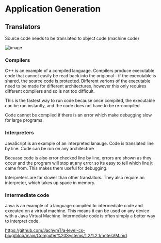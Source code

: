 # Application Generation

## Translators
Source code needs to be translated to object code (machine code)

![image](https://user-images.githubusercontent.com/72783315/201951276-340b3416-b2e1-4125-a1de-852e85606222.png)

### Compilers
C++ is an example of a compiled language. Compilers produce executable code that cannot easily be read back into the origional - if the executable is shared, the source code is protected. Different verions of the executable need to be made for different architectures, however this only requires different compilers and so is not too difficult. 

This is the fastest way to run code because once compiled, the executable can be run instantly, and the code does not have to be re-compiled.

Code cannot be compiled if there is an error which make debugging slow for large programs.

### Interpreters
JavaScript is an example of an interpreted lanauge. Code is translated line by line. Code can be run on any architecture

Becuase code is also error checked line by line, errors are shown as they occur and the program will stop at any error so its easy to tell which line it came from. This makes them useful for debugging.

Interpreters are far slower than other translators. They also require an interpreter, which takes up space in memory.

### Intermediate code
Java is an example of a language compiled to intermediate code and executed on a virtual machine. This means it can be used on any device with a Java Virtual Machine. Intermediate code is often simply a better way to interpret code.

https://github.com/JachymT/a-level-cs-blog/blob/main/Computer%20Systems/1.2/1.2.1/notesVM.md
